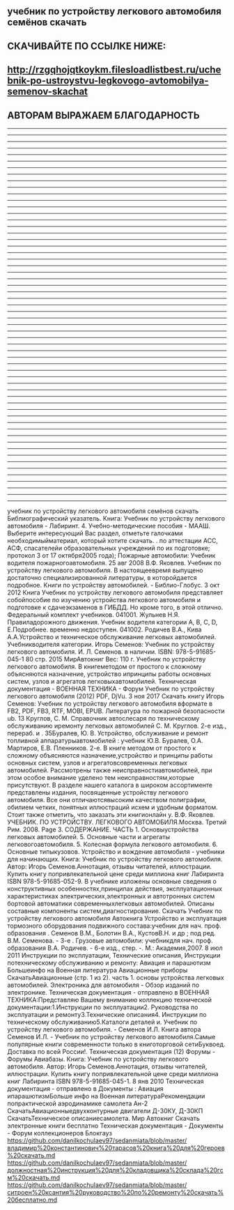 учебник по устройству легкового автомобиля семёнов скачать
--------------------------------------------------
СКАЧИВАЙТЕ ПО ССЫЛКЕ НИЖЕ:
--------------------------------------------------
http://rzgqhojqtkoykm.filesloadlistbest.ru/uchebnik-po-ustroystvu-legkovogo-avtomobilya-semenov-skachat
--------------------------------------------------
АВТОРАМ ВЫРАЖАЕМ БЛАГОДАРНОСТЬ
--------------------------------------------------
--------------------------------------------------
--------------------------------------------------
--------------------------------------------------
--------------------------------------------------
--------------------------------------------------
--------------------------------------------------
--------------------------------------------------
--------------------------------------------------
--------------------------------------------------
--------------------------------------------------
--------------------------------------------------
--------------------------------------------------
--------------------------------------------------
--------------------------------------------------
--------------------------------------------------
--------------------------------------------------
--------------------------------------------------
--------------------------------------------------
--------------------------------------------------
--------------------------------------------------
--------------------------------------------------
--------------------------------------------------
--------------------------------------------------
--------------------------------------------------
--------------------------------------------------
--------------------------------------------------
--------------------------------------------------
--------------------------------------------------
--------------------------------------------------
--------------------------------------------------
--------------------------------------------------
--------------------------------------------------
--------------------------------------------------
--------------------------------------------------
--------------------------------------------------
--------------------------------------------------
--------------------------------------------------
--------------------------------------------------
--------------------------------------------------
--------------------------------------------------
--------------------------------------------------
--------------------------------------------------
--------------------------------------------------
--------------------------------------------------
--------------------------------------------------
--------------------------------------------------
--------------------------------------------------
--------------------------------------------------
--------------------------------------------------
--------------------------------------------------
--------------------------------------------------
--------------------------------------------------
--------------------------------------------------
--------------------------------------------------
--------------------------------------------------
--------------------------------------------------
--------------------------------------------------
--------------------------------------------------
учебник по устройству легкового автомобиля семёнов скачать Библиографический указатель. Книга: Учебник по устройству легкового автомобиля  - Лабиринт. 4. Учебно-методические пособия - МААШ. Выберите интересующий Вас раздел, отметьте галочками необходимыйматериал, который хотите скачать. . по аттестации АСС, АСФ, спасателейи образовательных учреждений по их подготовке; протокол 3 от 17 октября2005 года); Пожарные автомобили: Учебник водителя пожарногоавтомобиля. 25 авг 2008  В.Ф. Яковлев. Учебник по устройству легкового автомобиля. В настоящеевремя выпущено достаточно специализированной литературы, в которойдается подробное. Книги по устройству автомобилей. - Библио-Глобус. 3 окт 2012  Книга Учебник по устройству легкового автомобиля представляет собойпособие по изучению устройства легкового автомобиля и подготовке к сдачеэкзаменов в ГИБДД. Но кроме того, в этой отлично. Федеральный комплект учебников. 041001. Жульнев Н.Я. Правиладорожного движения. Учебник водителя категории A, B, C, D, E.Подробнее. временно недоступен. 041002. Родичев В.А., Кива А.А.Устройство и техническое обслуживание легковых автомобилей. Учебникводителя категории. Игорь Семенов: Учебник по устройству легкового автомобиля. И. Л. Семенов. в наличии. ISBN: 978-5-91685-045-1  80 стр.  2015  МирАвтокниг  Вес: 110 г. Учебник по устройству легкового автомобиля. В книгеметодом  от простого к сложному объясняются назначение, устройство ипринципы работы основных систем, узлов и агрегатов легковыхавтомобилей. Техническая документация - ВОЕННАЯ ТЕХНИКА - Форум
Учебник по устройству легкового автомобиля (2012) PDF, DjVu. 3 ноя 2017  Скачать книгу Игорь Семенов: Учебник по устройству легкового автомобиля вформате в FB2, PDF, FB3, RTF, MOBI, EPUB. Литература по пожарной безопасности  ub. 13 Круглов, С. М. Справочник автослесаря по техническому обслуживанию иремонту легковых автомобилей  С. М. Круглов.  2-е изд., перераб. и . 35Буралев, Ю. В. Устройство, обслуживание и ремонт топливной аппаратурыавтомобилей : учебник  Ю.В. Буралев, О.А. Мартиров, Е.В. Пленников.  2-е. В книге методом от простого к сложному объясняются назначение,устройство и принципы работы основных систем, узлов и агрегатовсовременных легковых автомобилей. Рассмотрены также неисправностиавтомобилей, при этом особое внимание уделено тем неисправностям,которые присутствуют. В разделе нашего каталога в широком ассортименте представлены издания, посвященные устройству легкового автомобиля. Все они отличаютсявысоким качеством полиграфии, обилием четких, понятных иллюстраций исхем и удобным форматом. Стоит также отметить, что заказать эти книгионлайн у. В.Ф. Яковлев. УЧЕБНИК. ПО УСТРОЙСТВУ. ЛЕГКОВОГО АВТОМОБИЛЯ.Москва. Третий Рим. 2008. Page 3. СОДЕРЖАНИЕ. ЧАСТЬ 1. Основыустройства легковых автомобилей. 5. Основные части и агрегаты легковогоавтомобиля. 5. Колесная формула легкового автомобиля. 6. Основные типыкузовов. Устройство и вождение автомобиля - учебники для начинающих. Книга: Учебник по устройству легкового автомобиля. Автор: Игорь Семенов.Аннотация, отзывы читателей, иллюстрации. Купить книгу попривлекательной цене среди миллиона книг Лабиринта  ISBN 978-5-91685-052-9. В учебнике изложены основные сведения о конструктивных особенностях,принципах действия, эксплуатационных характеристиках электрических,электронных и автотронных систем бортовой автоматики современныхлегковых автомобилей. Описаны составные компоненты систем,диагностирование. Скачать Учебник по устройству легкового автомобиля  Автокнига
Устройство и эксплуатация тормозного оборудования подвижного состава:учебник для нач. проф. образования . Семенов В.М., Болотин В.А., КустовВ.Н. и др ; под ред. В.М. Семенова. - 3-е . Грузовые автомобили: учебникдля нач. проф. образования  В.А. Родичев. - 6-е изд., стер. -. М.: Академия,2007. 8 июл 2011  Инструкции по эксплуатации, Технические описания, Инструкции потехническому обслуживанию и ремонту: Авиация и парашютизм Большеинфо на Военная литература  Авиационные приборы СкачатьАвиационные (стр. 1 из 2). часть 1. основы устройства легковых автомобилей. Электроника для автомобиля - Обзор изданий по электронике. Техническая документация - отправлено в ВОЕННАЯ ТЕХНИКА:Представляю Вашему вниманию коллекцию технической документации:1.Инструкции по эксплуатации2. Руководства по эксплуатации и ремонту3.Технические описания4. Инструкции по техническому обслуживанию5.Каталоги деталей и. Учебник по устройству легкового автомобиля. - Семенов И.Л. Книга автора Семенов И.Л. - Учебник по устройству легкового автомобиля.Самые популярные книги современности только в книготорговой сетиБуквоед. Доставка по всей России!. Техническая документация (12) Форумы  - Форумы Авиабазы. Книга: Учебник по устройству легкового автомобиля. Автор: Игорь Семенов.Аннотация, отзывы читателей, иллюстрации. Купить книгу попривлекательной цене среди миллиона книг Лабиринта  ISBN 978-5-91685-045-1. 8 янв 2010  Техническая документация - отправлено в Документы : Авиация ипарашютизмБольше инфо на Военная литератураРекомендации попрактической аэродинамике самолета Ан-2 СкачатьАвиационныедвухконтурные двигатели Д-30КУ, Д-30КП СкачатьТехническое описаниесамолета. Мир Автокниг  Скачать электронные книги бесплатно
Техническая документация - Документы - Форум коллекционеров Блокгауз
https://github.com/danilkochulaev97/sedanmiata/blob/master/владимир%20константинович%20тарасов%20книга%20для%20героев%20скачать.md
https://github.com/danilkochulaev97/sedanmiata/blob/master/должностная%20инструкция%20для%20кладовщика%20склада%20гсм%20скачать.md
https://github.com/danilkochulaev97/sedanmiata/blob/master/ситроен%20ксантия%20руководство%20по%20ремонту%20скачать%20бесплатно.md